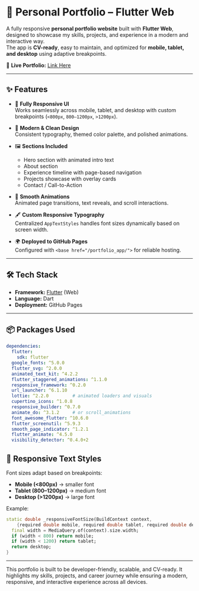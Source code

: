 # 🌟 Personal Portfolio – Flutter Web

A fully responsive **personal portfolio website** built with **Flutter Web**, designed to showcase my skills, projects, and experience in a modern and interactive way.  
The app is **CV-ready**, easy to maintain, and optimized for **mobile, tablet, and desktop** using adaptive breakpoints.

🔗 **Live Portfolio:** [Link Here](https://alaahesham31.github.io/portfolio_app/)

---

## ✨ Features

- 📱 **Fully Responsive UI**  
  Works seamlessly across mobile, tablet, and desktop with custom breakpoints (`<800px`, `800–1200px`, `>1200px`).

- 🎨 **Modern & Clean Design**  
  Consistent typography, themed color palette, and polished animations.

- 🖼 **Sections Included**  
  - Hero section with animated intro text  
  - About section  
  - Experience timeline with page-based navigation  
  - Projects showcase with overlay cards  
  - Contact / Call-to-Action  

- 🔄 **Smooth Animations**  
  Animated page transitions, text reveals, and scroll interactions.

- 🖋 **Custom Responsive Typography**  
  Centralized `AppTextStyles` handles font sizes dynamically based on screen width.

- 🌍 **Deployed to GitHub Pages**  
  Configured with `<base href="/portfolio_app/">` for reliable hosting.

---

## 🛠️ Tech Stack

- **Framework:** [Flutter](https://flutter.dev/) (Web)
- **Language:** Dart  
- **Deployment:** GitHub Pages

---

## 📦 Packages Used

```yaml
dependencies:
  flutter:
    sdk: flutter
  google_fonts: ^5.0.0
  flutter_svg: ^2.0.0
  animated_text_kit: ^4.2.2
  flutter_staggered_animations: ^1.1.0
  responsive_framework: ^0.2.0
  url_launcher: ^6.1.10
  lottie: ^2.2.0         # animated loaders and visuals
  cupertino_icons: ^1.0.8
  responsive_builder: ^0.7.0
  animate_do: ^3.1.2     # or scroll_animations
  font_awesome_flutter: ^10.6.0
  flutter_screenutil: ^5.9.3
  smooth_page_indicator: ^1.2.1
  flutter_animate: ^4.5.0
  visibility_detector: ^0.4.0+2
   ```

## 📐 Responsive Text Styles

Font sizes adapt based on breakpoints:

- **Mobile (<800px)** → smaller font  
- **Tablet (800–1200px)** → medium font  
- **Desktop (>1200px)** → large font  

Example:

```dart
static double _responsiveFontSize(BuildContext context,
    {required double mobile, required double tablet, required double desktop}) {
  final width = MediaQuery.of(context).size.width;
  if (width < 800) return mobile;
  if (width < 1200) return tablet;
  return desktop;
}
 ```


---

This portfolio is built to be developer-friendly, scalable, and CV-ready.
It highlights my skills, projects, and career journey while ensuring a modern, responsive, and interactive experience across all devices.
